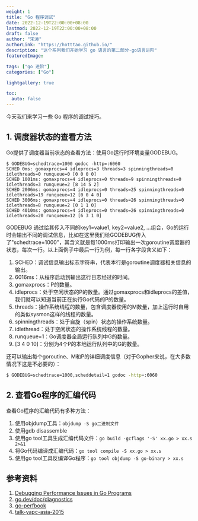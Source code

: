 ```yaml
---
weight: 1
title: "Go 程序调试"
date: 2022-12-19T22:00:00+08:00
lastmod: 2022-12-19T22:00:00+08:00
draft: false
author: "宋涛"
authorLink: "https://hotttao.github.io/"
description: "这个系列我们开始学习 go 语言的第二部分-go语言进阶"
featuredImage: 

tags: ["go 进阶"]
categories: ["Go"]

lightgallery: true

toc:
  auto: false
---
```

今天我们来学习一些 Go 程序的调试技巧。
<!-- more -->

## 1. 调度器状态的查看方法
Go提供了调度器当前状态的查看方法：使用Go运行时环境变量GODEBUG。

```shell
$ GODEBUG=schedtrace=1000 godoc -http=:6060
SCHED 0ms: gomaxprocs=4 idleprocs=3 threads=3 spinningthreads=0 idlethreads=0 runqueue=0 [0 0 0 0]
SCHED 1001ms: gomaxprocs=4 idleprocs=0 threads=9 spinningthreads=0 idlethreads=3 runqueue=2 [8 14 5 2]
SCHED 2006ms: gomaxprocs=4 idleprocs=0 threads=25 spinningthreads=0 idlethreads=19 runqueue=12 [0 0 4 0]
SCHED 3006ms: gomaxprocs=4 idleprocs=0 threads=26 spinningthreads=0 idlethreads=8 runqueue=2 [0 1 1 0]
SCHED 4010ms: gomaxprocs=4 idleprocs=0 threads=26 spinningthreads=0 idlethreads=20 runqueue=12 [6 3 1 0]
```

GODEBUG 通过给其传入不同的key1=value1, key2=value2, …组合，Go的运行时会输出不同的调试信息，比如在这里我们给GODEBUG传入了"schedtrace=1000"，其含义就是每1000ms打印输出一次goroutine调度器的状态，每次一行。以上面例子中最后一行为例，每一行各字段含义如下：
1. SCHED：调试信息输出标志字符串，代表本行是goroutine调度器相关信息的输出。
2. 6016ms：从程序启动到输出这行日志经过的时间。
3. gomaxprocs：P的数量。
4. idleprocs：处于空闲状态的P的数量。通过gomaxprocs和idleprocs的差值，我们就可以知道当前正在执行Go代码的P的数量。
5. threads：操作系统线程的数量，包含调度器使用的M数量，加上运行时自用的类似sysmon这样的线程的数量。
6. spinningthreads：处于自旋（spin）状态的操作系统数量。
7. idlethread：处于空闲状态的操作系统线程的数量。
8. runqueue=1：Go调度器全局运行队列中G的数量。
9. [3 4 0 10]：分别为4个P的本地运行队列中的G的数量。


还可以输出每个goroutine、M和P的详细调度信息（对于Gopher来说，在大多数情况下这是不必要的）：

```bash
$ GODEBUG=schedtrace=1000,scheddetail=1 godoc -http=:6060
```

## 2. 查看Go程序的汇编代码
查看Go程序的汇编代码有多种方法：
1. 使用objdump工具：`objdump -S go二进制文件`
2. 使用gdb disassemble
3. 使用go tool工具生成汇编代码文件：`go build -gcflags '-S' xx.go > xx.s 2>&1`
4. 将Go代码编译成汇编代码：`go tool compile -S xx.go > xx.s`
5. 使用go tool工具反编译Go程序：`go tool objdump -S go-binary > xx.s`


## 参考资料
1. [Debugging Performance Issues in Go Programs](https://software.intel.com/en-us/blogs/2014/05/10/debugging-performance-issues-in-go-programs)
2. [go.dev/doc/diagnostics](https://go.dev/doc/diagnostics)
3. [go-perfbook](https://github.com/dgryski/go-perfbook/blob/master/performance-zh.md)
4. [talk-yapc-asia-2015](https://github.com/bradfitz/talk-yapc-asia-2015/blob/master/talk.md)